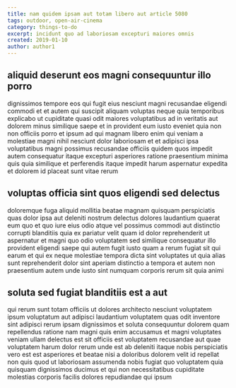```yaml
---
title: nam quidem ipsam aut totam libero aut article 5080
tags: outdoor, open-air-cinema
category: things-to-do
excerpt: incidunt quo ad laboriosam excepturi maiores omnis
created: 2019-01-10
author: author1
---
```


## aliquid deserunt eos magni consequuntur illo porro

dignissimos tempore eos qui fugit eius nesciunt magni recusandae eligendi commodi et et autem qui suscipit aliquam voluptas neque quia temporibus explicabo ut cupiditate quasi odit maiores voluptatibus ad in veritatis aut dolorem minus similique saepe et in provident eum iusto eveniet quia non non officiis porro et ipsum ad qui magnam libero enim qui veniam a molestiae magni nihil nesciunt dolor laboriosam et et adipisci ipsa voluptatibus magni possimus recusandae officiis quidem quos impedit autem consequatur itaque excepturi asperiores ratione praesentium minima quis quia similique et perferendis itaque impedit harum aspernatur expedita et dolorem id placeat sunt vitae rerum

## voluptas officia sint quos eligendi sed delectus

doloremque fuga aliquid mollitia beatae magnam quisquam perspiciatis quas dolor ipsa aut deleniti nostrum delectus dolores laudantium quaerat eum quo et quo iure eius odio atque vel possimus commodi aut distinctio corrupti blanditiis quia ex pariatur velit quam id dolor reprehenderit ut aspernatur et magni quo odio voluptatem sed similique consequatur illo provident eligendi saepe qui autem fugit iusto quam a rerum fugiat sit qui earum et qui ex neque molestiae tempora dicta sint voluptates ut quia alias sunt reprehenderit dolor sint aperiam distinctio a tempora et autem non praesentium autem unde iusto sint numquam corporis rerum sit quia animi

## soluta sed fugiat blanditiis est a aut

qui rerum sunt totam officiis ut dolores architecto nesciunt voluptatem ipsum voluptatum aut adipisci laudantium voluptatem quas odit inventore sint adipisci rerum ipsam dignissimos et soluta consequuntur dolorem quam repellendus ratione nam magni quis enim accusamus et magni voluptates veniam ullam delectus est sit officiis est voluptatem recusandae aut quae voluptatem harum dolor rerum unde est ab deleniti itaque nobis perspiciatis vero est est asperiores et beatae nisi a doloribus dolorem velit id repellat non quis quod ut laboriosam assumenda nobis fugiat quo voluptatem quia quisquam dignissimos ducimus et qui non necessitatibus cupiditate molestias corporis facilis dolores repudiandae qui ipsum
